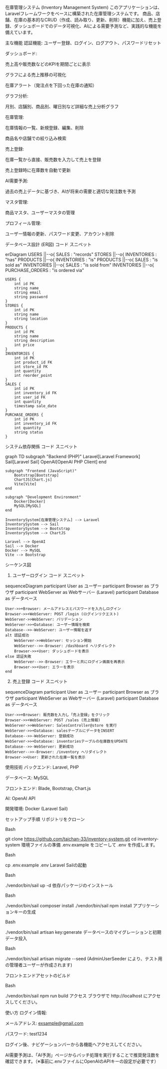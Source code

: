 在庫管理システム (Inventory Management System)
このアプリケーションは、Laravelフレームワークをベースに構築された在庫管理システムです。
商品、店舗、在庫の基本的なCRUD（作成、読み取り、更新、削除）機能に加え、売上登録、ダッシュボードでのデータ可視化、AIによる需要予測など、実践的な機能を備えています。

主な機能
認証機能: ユーザー登録、ログイン、ログアウト、パスワードリセット

ダッシュボード:

売上高や販売数などのKPIを期間ごとに表示

グラフによる売上推移の可視化

在庫アラート（発注点を下回った在庫の通知）

グラフ分析:

月別、店舗別、商品別、曜日別など詳細な売上分析グラフ

在庫管理:

在庫情報の一覧、新規登録、編集、削除

商品名や店舗での絞り込み検索

売上登録:

在庫一覧から直接、販売数を入力して売上を登録

売上登録時に在庫数を自動で更新

AI需要予測:

過去の売上データに基づき、AIが将来の需要と適切な発注数を予測

マスタ管理:

商品マスタ、ユーザーマスタの管理

プロフィール管理:

ユーザー情報の更新、パスワード変更、アカウント削除

データベース設計 (ER図)
コード スニペット

erDiagram
    USERS ||--o{ SALES : "records"
    STORES ||--o{ INVENTORIES : "has"
    PRODUCTS ||--o{ INVENTORIES : "is"
    PRODUCTS ||--o{ SALES : "is sold as"
    INVENTORIES ||--o{ SALES : "is sold from"
    INVENTORIES ||--o{ PURCHASE_ORDERS : "is ordered via"

    USERS {
        int id PK
        string name
        string email
        string password
    }
    STORES {
        int id PK
        string name
        string location
    }
    PRODUCTS {
        int id PK
        string name
        string description
        int price
    }
    INVENTORIES {
        int id PK
        int product_id FK
        int store_id FK
        int quantity
        int reorder_point
    }
    SALES {
        int id PK
        int inventory_id FK
        int user_id FK
        int quantity
        timestamp sale_date
    }
    PURCHASE_ORDERS {
        int id PK
        int inventory_id FK
        int quantity
        string status
    }
システム依存関係
コード スニペット

graph TD
    subgraph "Backend (PHP)"
        Laravel[Laravel Framework]
        Sail[Laravel Sail]
        OpenAI[OpenAI PHP Client]
    end

    subgraph "Frontend (JavaScript)"
        Bootstrap[Bootstrap]
        ChartJS[Chart.js]
        Vite[Vite]
    end

    subgraph "Development Environment"
        Docker[Docker]
        MySQL[MySQL]
    end

    InventorySystem[在庫管理システム] --> Laravel
    InventorySystem --> Sail
    InventorySystem --> Bootstrap
    InventorySystem --> ChartJS

    Laravel --> OpenAI
    Sail --> Docker
    Docker --> MySQL
    Vite --> Bootstrap
シーケンス図
1. ユーザーログイン
コード スニペット

sequenceDiagram
    participant User as ユーザー
    participant Browser as ブラウザ
    participant WebServer as Webサーバー (Laravel)
    participant Database as データベース

    User->>+Browser: メールアドレスとパスワードを入力しログイン
    Browser->>+WebServer: POST /login (ログインリクエスト)
    WebServer->>WebServer: バリデーション
    WebServer->>+Database: ユーザー情報を検索
    Database-->>-WebServer: ユーザー情報を返す
    alt 認証成功
        WebServer->>WebServer: セッション開始
        WebServer-->>-Browser: /dashboard へリダイレクト
        Browser->>+User: ダッシュボードを表示
    else 認証失敗
        WebServer-->>-Browser: エラーと共にログイン画面を再表示
        Browser->>+User: エラーを表示
    end
2. 売上登録
コード スニペット

sequenceDiagram
    participant User as ユーザー
    participant Browser as ブラウザ
    participant WebServer as Webサーバー (Laravel)
    participant Database as データベース

    User->>+Browser: 販売数を入力し「売上登録」をクリック
    Browser->>+WebServer: POST /sales (売上情報)
    WebServer->>WebServer: SalesController@store を実行
    WebServer->>+Database: salesテーブルにデータをINSERT
    Database-->>-WebServer: 登録成功
    WebServer->>+Database: inventoriesテーブルの在庫数をUPDATE
    Database-->>-WebServer: 更新成功
    WebServer-->>-Browser: /inventory へリダイレクト
    Browser->>User: 更新された在庫一覧を表示
使用技術
バックエンド: Laravel, PHP

データベース: MySQL

フロントエンド: Blade, Bootstrap, Chart.js

AI: OpenAI API

開発環境: Docker (Laravel Sail)

セットアップ手順
リポジトリをクローン

Bash

git clone https://github.com/taichan-33/inventory-system.git
cd inventory-system
環境ファイルの準備
.env.example をコピーして .env を作成します。

Bash

cp .env.example .env
Laravel Sailの起動

Bash

./vendor/bin/sail up -d
依存パッケージのインストール

Bash

./vendor/bin/sail composer install
./vendor/bin/sail npm install
アプリケーションキーの生成

Bash

./vendor/bin/sail artisan key:generate
データベースのマイグレーションと初期データ投入

Bash

./vendor/bin/sail artisan migrate --seed
(AdminUserSeeder により、テスト用の管理者ユーザーが作成されます)

フロントエンドアセットのビルド

Bash

./vendor/bin/sail npm run build
アクセス
ブラウザで http://localhost にアクセスしてください。

使い方
ログイン情報:

メールアドレス: exsample@gmail.com

パスワード: test1234

ログイン後、ナビゲーションバーから各機能へアクセスしてください。

AI需要予測は、「AI予測」ページからバッチ処理を実行することで推奨発注数を確認できます。（※事前に.envファイルにOpenAIのAPIキーの設定が必要です）

